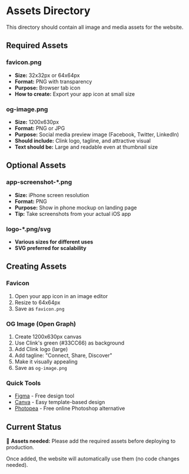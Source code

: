 # Assets Directory

This directory should contain all image and media assets for the website.

## Required Assets

### favicon.png
- **Size:** 32x32px or 64x64px
- **Format:** PNG with transparency
- **Purpose:** Browser tab icon
- **How to create:** Export your app icon at small size

### og-image.png
- **Size:** 1200x630px
- **Format:** PNG or JPG
- **Purpose:** Social media preview image (Facebook, Twitter, LinkedIn)
- **Should include:** Clink logo, tagline, and attractive visual
- **Text should be:** Large and readable even at thumbnail size

## Optional Assets

### app-screenshot-*.png
- **Size:** iPhone screen resolution
- **Format:** PNG
- **Purpose:** Show in phone mockup on landing page
- **Tip:** Take screenshots from your actual iOS app

### logo-*.png/svg
- **Various sizes for different uses**
- **SVG preferred for scalability**

## Creating Assets

### Favicon
1. Open your app icon in an image editor
2. Resize to 64x64px
3. Save as `favicon.png`

### OG Image (Open Graph)
1. Create 1200x630px canvas
2. Use Clink's green (#33CC66) as background
3. Add Clink logo (large)
4. Add tagline: "Connect, Share, Discover"
5. Make it visually appealing
6. Save as `og-image.png`

### Quick Tools
- [Figma](https://figma.com) - Free design tool
- [Canva](https://canva.com) - Easy template-based design
- [Photopea](https://photopea.com) - Free online Photoshop alternative

## Current Status

🔴 **Assets needed:** Please add the required assets before deploying to production.

Once added, the website will automatically use them (no code changes needed).

